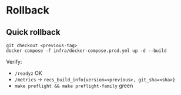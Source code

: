 # Rollback

## Quick rollback
```
git checkout <previous-tag>
docker compose -f infra/docker-compose.prod.yml up -d --build
```

Verify:
- `/readyz` OK
- `/metrics` → `recs_build_info{version=<previous>, git_sha=<sha>}`
- `make preflight && make preflight-family` green

